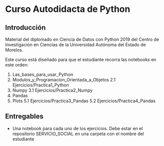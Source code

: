 
# Curso Autodidacta de Python

## Introducción

Material del diplomado en Ciencia de Datos con Python 2019 del Centro de Investigación en Ciencias de la Universidad Autónoma del Estado de Morelos.

Este curso está diseñado para que el estudiante recorra las notebooks en este orden:
 1. Las_bases_para_usar_Python
 2. Modulos_y_Programacion_Orientada_a_Objetos
    2.1 Ejercicios/Practica1_Python
 3. Numpy
    3.1 Ejercicios/Practica2_Numpy
 4. Pandas
 5. Plots
    5.1 Ejercicios/Practica3_Pandas
    5.2 Ejercicios/Practica4_Pandas
    
## Entregables
* Una notebook para cada uno de los ejercicios. Debe estar en el repositorio SERVICIO_SOCIAL en una carpeta con el nombre del estudiante

